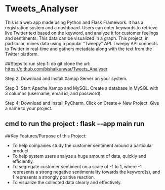 # Tweets_Analyser

This is a web app made using Python and Flask Framework. It has a registration system and a dashboard. Users can enter keywords to retrieve live Twitter text based on the keyword, and analyze it for customer feelings and sentiments. This data can be visualized in a graph. This project, in particular, mines data using a popular “Tweepy” API. Tweepy API connects to Twitter in real-time and gathers metadata along with the text from the Twitter platform.

##Steps to run
step 1: do git clone the url: https://github.com/bishalkunwar/Tweets_Analyser

Step 2: Download and Install Xampp Server on your system.

Step 3: Start Apache Xampp and MySQL. Create a database in MySQL with 3 columns (username, email id, and password).

Step 4: Download and Install PyCharm. Click on Create-> New Project. Give a name to your project. 

## cmd to run the project : flask --app main run

##Key Features/Purpose of this Project:
- To help companies study the customer sentiment around a particular product.
- To help system users analyze a huge amount of data, quickly and efficiently.
- To segregate customer sentiment on a scale of -1 to 1, where -1 represents a strong negative sentimentality towards the keyword(s), and 1 represents a strongly   positive reaction.
- To visualize the collected data clearly and effectively.
